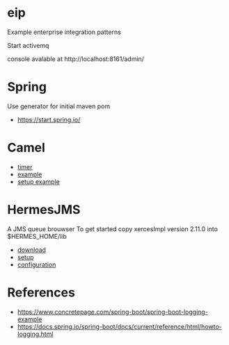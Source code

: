 # eip
Example enterprise integration patterns


Start activemq

console avalable at http://localhost:8161/admin/ 

# Spring
Use generator for initial maven pom
- https://start.spring.io/

# Camel
- [timer](http://camel.apache.org/timer.html)
- [example](https://github.com/apache/camel/examples/camel-example-spring-boot-activemq/)
- [setup example](https://access.redhat.com/documentation/en-us/red_hat_jboss_fuse/6.3/html/fuse_integration_services_2.0_for_openshift/camel-spring-boot) 

# HermesJMS
A JMS queue brouwser
To get started copy xercesImpl version 2.11.0 into $HERMES_HOME/lib
- [download](https://sourceforge.net/projects/hermesjms/files/)
- [setup](https://blogs.oracle.com/jamesbayer/hermes-jms-open-source-jms-console)
- [configuration](https://stackoverflow.com/questions/34855960/trying-to-configure-hermes-jms-for-activemq-error-is-thrown-when-queue-is-brows)


# References
- https://www.concretepage.com/spring-boot/spring-boot-logging-example
- https://docs.spring.io/spring-boot/docs/current/reference/html/howto-logging.html


